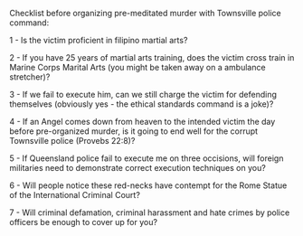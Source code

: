 Checklist before organizing pre-meditated murder with Townsville police command:

1 - Is the victim proficient in filipino martial arts?

2 - If you have 25 years of martial arts training, does the victim cross train in Marine Corps Marital Arts (you might be taken away on a ambulance stretcher)?

3 - If we fail to execute him, can we still charge the victim for defending themselves (obviously yes -  the ethical standards command is a joke)?

4 - If an Angel comes down from heaven to the intended victim the day before pre-organized murder, is it going to end well for the corrupt Townsville police (Provebs 22:8)?

5 - If Queensland police fail to execute me on three occisions, will foreign militaries need to demonstrate correct execution techniques on you?

6 - Will people notice these red-necks have contempt for the Rome Statue of the International Criminal Court?

7 - Will criminal defamation, criminal harassment and hate crimes by police officers be enough to cover up for you?
